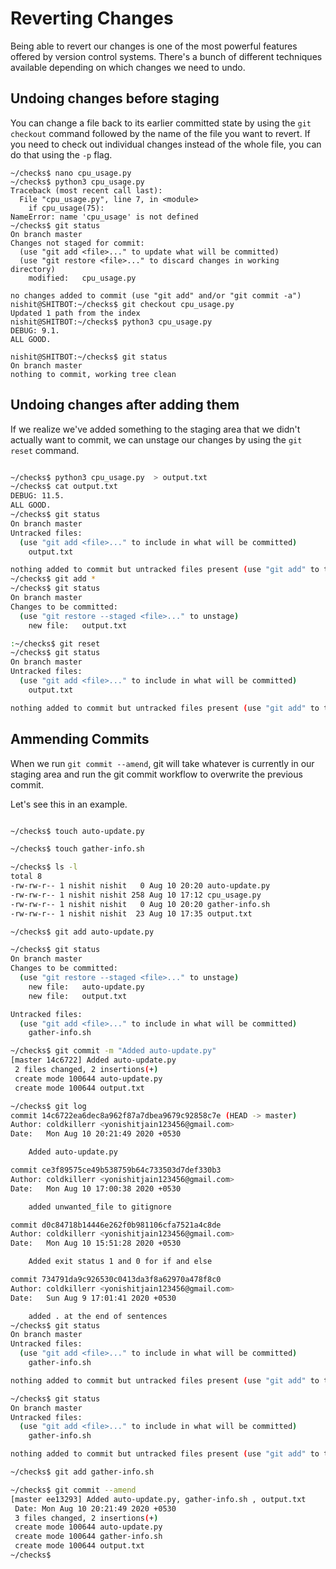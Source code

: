 <h1> Reverting Changes </h1>

Being able to revert our changes is one of
the most powerful features
offered by version control systems.
There's a bunch of different techniques available
depending on which changes we need to undo. 

<h2> Undoing changes before staging</h2>

You can change a file back to
its earlier committed state by using
the `git checkout` command
followed by the name of the file you want to revert. If you need to check out individual changes
instead of the whole file,
you can do that using the `-p` flag.


```shell
~/checks$ nano cpu_usage.py 
~/checks$ python3 cpu_usage.py 
Traceback (most recent call last):
  File "cpu_usage.py", line 7, in <module>
    if cpu_usage(75):
NameError: name 'cpu_usage' is not defined
~/checks$ git status 
On branch master
Changes not staged for commit:
  (use "git add <file>..." to update what will be committed)
  (use "git restore <file>..." to discard changes in working directory)
	modified:   cpu_usage.py

no changes added to commit (use "git add" and/or "git commit -a")
nishit@SHITBOT:~/checks$ git checkout cpu_usage.py
Updated 1 path from the index
nishit@SHITBOT:~/checks$ python3 cpu_usage.py 
DEBUG: 9.1.
ALL GOOD.

nishit@SHITBOT:~/checks$ git status 
On branch master
nothing to commit, working tree clean
```

<h2> Undoing changes after adding them </h2>

If we realize we've added something to
the staging area that we didn't actually want to commit,
we can unstage our changes
by using the `git reset` command. 

```sh

~/checks$ python3 cpu_usage.py  > output.txt
~/checks$ cat output.txt 
DEBUG: 11.5.
ALL GOOD.
~/checks$ git status 
On branch master
Untracked files:
  (use "git add <file>..." to include in what will be committed)
	output.txt

nothing added to commit but untracked files present (use "git add" to track)
~/checks$ git add *
~/checks$ git status 
On branch master
Changes to be committed:
  (use "git restore --staged <file>..." to unstage)
	new file:   output.txt

:~/checks$ git reset 
~/checks$ git status 
On branch master
Untracked files:
  (use "git add <file>..." to include in what will be committed)
	output.txt

nothing added to commit but untracked files present (use "git add" to track)
```
<h2> Ammending Commits </h2>

When we run `git commit --amend`,
git will take whatever is
currently in our staging area and
run the git commit
workflow to overwrite the previous commit.

Let's see this in an example.


```sh

~/checks$ touch auto-update.py

~/checks$ touch gather-info.sh

~/checks$ ls -l
total 8
-rw-rw-r-- 1 nishit nishit   0 Aug 10 20:20 auto-update.py
-rw-rw-r-- 1 nishit nishit 258 Aug 10 17:12 cpu_usage.py
-rw-rw-r-- 1 nishit nishit   0 Aug 10 20:20 gather-info.sh
-rw-rw-r-- 1 nishit nishit  23 Aug 10 17:35 output.txt

~/checks$ git add auto-update.py 

~/checks$ git status 
On branch master
Changes to be committed:
  (use "git restore --staged <file>..." to unstage)
	new file:   auto-update.py
	new file:   output.txt

Untracked files:
  (use "git add <file>..." to include in what will be committed)
	gather-info.sh

~/checks$ git commit -m "Added auto-update.py"
[master 14c6722] Added auto-update.py
 2 files changed, 2 insertions(+)
 create mode 100644 auto-update.py
 create mode 100644 output.txt

~/checks$ git log
commit 14c6722ea6dec8a962f87a7dbea9679c92858c7e (HEAD -> master)
Author: coldkillerr <yonishitjain123456@gmail.com>
Date:   Mon Aug 10 20:21:49 2020 +0530

    Added auto-update.py

commit ce3f89575ce49b538759b64c733503d7def330b3
Author: coldkillerr <yonishitjain123456@gmail.com>
Date:   Mon Aug 10 17:00:38 2020 +0530

    added unwanted_file to gitignore

commit d0c84718b14446e262f0b981106cfa7521a4c8de
Author: coldkillerr <yonishitjain123456@gmail.com>
Date:   Mon Aug 10 15:51:28 2020 +0530

    Added exit status 1 and 0 for if and else

commit 734791da9c926530c0413da3f8a62970a478f8c0
Author: coldkillerr <yonishitjain123456@gmail.com>
Date:   Sun Aug 9 17:01:41 2020 +0530

    added . at the end of sentences
~/checks$ git status 
On branch master
Untracked files:
  (use "git add <file>..." to include in what will be committed)
	gather-info.sh

nothing added to commit but untracked files present (use "git add" to track)

~/checks$ git status 
On branch master
Untracked files:
  (use "git add <file>..." to include in what will be committed)
	gather-info.sh

nothing added to commit but untracked files present (use "git add" to track)

~/checks$ git add gather-info.sh 

~/checks$ git commit --amend 
[master ee13293] Added auto-update.py, gather-info.sh , output.txt
 Date: Mon Aug 10 20:21:49 2020 +0530
 3 files changed, 2 insertions(+)
 create mode 100644 auto-update.py
 create mode 100644 gather-info.sh
 create mode 100644 output.txt
~/checks$ 
```
